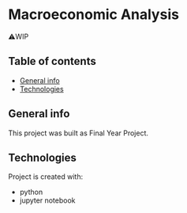 # Macroeconomic Analysis

⚠️WIP

## Table of contents
* [General info](#general-info)
* [Technologies](#technologies)

## General info
This project was built as Final Year Project. 
	
## Technologies
Project is created with:
- python
- jupyter notebook

	



